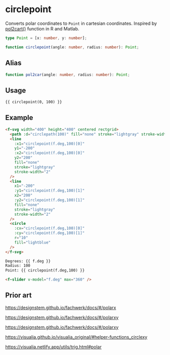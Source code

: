 # circlepoint

Converts polar coordinates to `Point` in cartesian coordinates. Inspired by [pol2cart()](https://rdrr.io/cran/useful/man/pol2cart.html) function in R and Matlab.

```ts
type Point = [x: number, y: number];

function circlepoint(angle: number, radius: number): Point;
```

## Alias

```ts
function pol2car(angle: number, radius: number): Point;
```

## Usage

```md
{{ circlepoint(0, 100) }}
```

## Example

```md
<f-svg width="400" height="400" centered rectgrid>
  <path :d="circlepath(100)" fill="none" stroke="lightgray" stroke-width="2" />
  <line
    :x1="circlepoint(f.deg,100)[0]"
    y1="-200"
    :x2="circlepoint(f.deg,100)[0]"
    y2="200"
    fill="none"
    stroke="lightgray"
    stroke-width="2"
  />
  <line
    x1="-200"
    :y1="circlepoint(f.deg,100)[1]"
    x2="200"
    :y2="circlepoint(f.deg,100)[1]"
    fill="none"
    stroke="lightgray"
    stroke-width="2"
  />
  <circle
    :cx="circlepoint(f.deg,100)[0]"
    :cy="circlepoint(f.deg,100)[1]"
    r="10"
    fill="lightblue"
  />
</f-svg>

Degrees: {{ f.deg }}
Radius: 100
Point: {{ circlepoint(f.deg,100) }}

<f-slider v-model="f.deg" max="360" />
```

## Prior art

https://designstem.github.io/fachwerk/docs/#/polarx

https://designstem.github.io/fachwerk/docs/#/polarxy

https://designstem.github.io/fachwerk/docs/#/polarxy

https://visualia.github.io/visualia_original/#helper-functions_circlexy

https://visualia.netlify.app/utils/trig.html#polar
